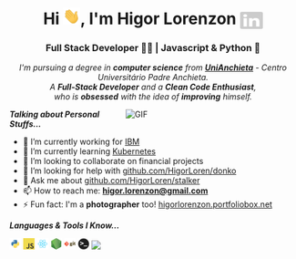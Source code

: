 <h1 align="center">Hi <img src="./gifs/hi.gif" width="30px">, I'm Higor Lorenzon <a target="_blank" href="https://www.linkedin.com/in/higorlorenzon/" target="blank"><img align="center" src="./svgs/linkedin.svg" alt="HigorLoren" height="30" width="40" /></a></h1>
<h3 align="center">Full Stack Developer 👨‍💻 | Javascript & Python 🖤</h3>

<p align="center">
  <em>
    I'm pursuing a degree in <b>computer science</b> from <a target="_blank" href="https://www.anchieta.br/"><b>UniAnchieta</b></a> - Centro Universitário Padre Anchieta. <br>
    A <b>Full-Stack Developer</b> and a <b>Clean Code Enthusiast</b>,
    <br>who is <b>obsessed</b> with the idea of <b>improving</b> himself.
  </em>
  <br>
</p>

<img align="right" width="300px" alt="GIF" src="https://hackaday.com/wp-content/uploads/2020/07/spinning-donut-thumb.gif?w=600&h=600" />

***Talking about Personal Stuffs...***

- 🔭 I’m currently working for <a target="_blank" href="https://www.ibm.com/?utm_source=github&utm_medium=HigorLoren&utm_campaign=README">IBM</a>
- 🌱 I’m currently learning <a target="_blank" href="https://en.wikipedia.org/wiki/Kubernetes">Kubernetes</a>
- 👯 I’m looking to collaborate on financial projects
- 🤔 I’m looking for help with <a target="_blank" href="https://github.com/HigorLoren/donko">github.com/HigorLoren/donko</a>
- 💬 Ask me about <a target="_blank" href="https://github.com/HigorLoren/stalker">github.com/HigorLoren/stalker</a>
- 📫 How to reach me: <a target="_blank" href="mailto: higor.lorenzon@gmail.com"><b>higor.lorenzon@gmail.com</b></a>
- ⚡ Fun fact: I'm a <b>photographer</b> too! <a target="_blank" href="https://higorlorenzon.portfoliobox.net/">higorlorenzon.portfoliobox.net</a>
 

***Languages & Tools I Know...***
<p align="left">
  
<code><img height="20" src="https://raw.githubusercontent.com/github/explore/80688e429a7d4ef2fca1e82350fe8e3517d3494d/topics/python/python.png"></code>
<code><img height="20" src="https://raw.githubusercontent.com/github/explore/80688e429a7d4ef2fca1e82350fe8e3517d3494d/topics/javascript/javascript.png"></code>
<code><img height="20" src="https://raw.githubusercontent.com/github/explore/80688e429a7d4ef2fca1e82350fe8e3517d3494d/topics/react/react.png"></code>
<code><img height="20" src="https://raw.githubusercontent.com/github/explore/80688e429a7d4ef2fca1e82350fe8e3517d3494d/topics/nodejs/nodejs.png"></code>
<code><img height="20" src="https://raw.githubusercontent.com/github/explore/80688e429a7d4ef2fca1e82350fe8e3517d3494d/topics/git/git.png"></code>
<code><img height="20" src="https://raw.githubusercontent.com/github/explore/80688e429a7d4ef2fca1e82350fe8e3517d3494d/topics/terminal/terminal.png"></code>
<code><img height="20" src="https://upload.wikimedia.org/wikipedia/commons/thumb/9/9a/Visual_Studio_Code_1.35_icon.svg/1200px-Visual_Studio_Code_1.35_icon.svg.png"></code>
